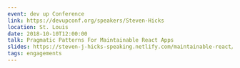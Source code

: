 ```yaml
---
event: dev up Conference
link: https://devupconf.org/speakers/Steven-Hicks
location: St. Louis
date: 2018-10-10T12:00:00
talk: Pragmatic Patterns For Maintainable React Apps
slides: https://steven-j-hicks-speaking.netlify.com/maintainable-react/
tags: engagements
---
```

